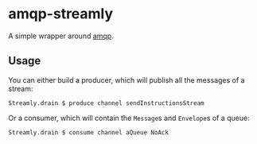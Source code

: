 # amqp-streamly

A simple wrapper around [amqp](https://hackage.haskell.org/package/amqp/).

## Usage
You can either build a producer, which will publish all the messages of
a stream:

```
Streamly.drain $ produce channel sendInstructionsStream
```

Or a consumer, which will contain the `Message`s and `Envelope`s of
a queue:

```
Streamly.drain $ consume channel aQueue NoAck
```
